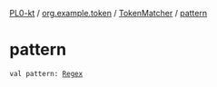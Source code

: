 [PL0-kt](../../index.md) / [org.example.token](../index.md) / [TokenMatcher](index.md) / [pattern](./pattern.md)

# pattern

`val pattern: `[`Regex`](https://kotlinlang.org/api/latest/jvm/stdlib/kotlin.text/-regex/index.html)